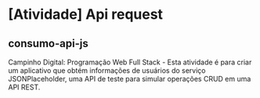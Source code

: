 # [Atividade] Api request

## consumo-api-js
Campinho Digital: Programação Web Full Stack - Esta atividade é para criar um aplicativo que obtém informações de usuários do serviço JSONPlaceholder, uma API de teste para simular operações CRUD em uma API REST.

